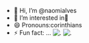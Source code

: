 - 👋 Hi, I’m @naomialves
- 👀 I’m interested in🎨
- 😄 Pronouns:corinthians 
- ⚡ Fun fact: ...
  ![.](https://media1.tenor.com/m/7l4PXSCFjjQAAAAd/huh-cat.gif)
![.](https://c.tenor.com/hZ2bO2_rntMAAAAd/tenor.gif)
<!---
naomialves/naomialves is a ✨ special ✨ repository because its `README.md` (this file) appears on your GitHub profile.
You can click the Preview link to take a look at your changes.
--->
